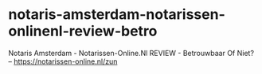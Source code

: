 # notaris-amsterdam-notarissen-onlinenl-review-betro
Notaris Amsterdam - Notarissen-Online.Nl REVIEW - Betrouwbaar Of Niet? – https://notarissen-online.nl/zun

